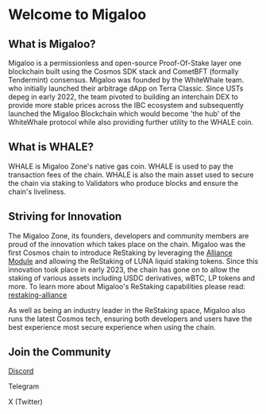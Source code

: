 # Welcome to Migaloo

## What is Migaloo?

Migaloo is a permissionless and open-source Proof-Of-Stake layer one blockchain built using the Cosmos SDK stack and CometBFT (formally Tendermint) consensus. Migaloo was founded by the WhiteWhale team. who initially launched their arbitrage dApp on Terra Classic. Since USTs depeg in early 2022, the team pivoted to building an interchain DEX to provide more stable prices across the IBC ecosystem and subsequently launched the Migaloo Blockchain which would become 'the hub' of the WhiteWhale protocol while also providing further utility to the WHALE coin.

## What is WHALE?

WHALE is Migaloo Zone's native gas coin. WHALE is used to pay the transaction fees of the chain. WHALE is also the main asset used to secure the chain via staking to Validators who produce blocks and ensure the chain's liveliness.

## Striving for Innovation

The Migaloo Zone, its founders, developers and community members are proud of the innovation which takes place on the chain. Migaloo was the first Cosmos chain to introduce ReStaking by leveraging the [Alliance Module](https://docs.alliance.money/) and allowing the ReStaking of LUNA liquid staking tokens. Since this innovation took place in early 2023, the chain has gone on to allow the staking of various assets including USDC derivatives, wBTC, LP tokens and more. To learn more about Migaloo's ReStaking capabilities please read: [restaking-alliance](staking/restaking-alliance/ "mention")

As well as being an industry leader in the ReStaking space, Migaloo also runs the latest Cosmos tech, ensuring both developers and users have the best experience most secure experience when using the chain.

## Join the Community

[Discord](https://discord.gg/bJE7hxJ6sE)

Telegram

X (Twitter)
